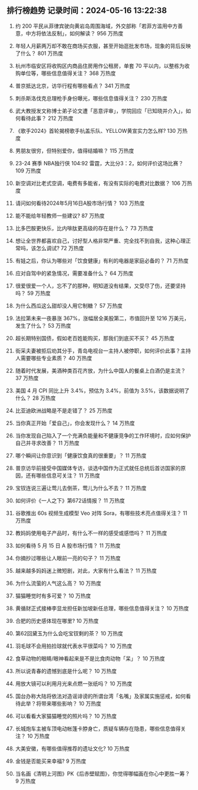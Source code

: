 
## 排行榜趋势 记录时间：2024-05-16 13:22:38
  
  1. 约 200 平民从菲律宾驶向黄岩岛周围海域，外交部称「若菲方滥用中方善意，中方将依法反制」，如何解读？ 956 万热度
    
  2. 年轻人月薪两万却不敢在商场买衣服，甚至开始逛批发市场，现象的背后反映了什么？ 801 万热度
    
  3. 杭州市临安区将收购区内商品住房用作公租房，单套 70 平以内，以整栋为收购单位等，哪些信息值得关注？ 368 万热度
    
  4. 普京抵达北京，访华行程有哪些看点？ 341 万热度
    
  5. 刺杀斯洛伐克总理枪手身份曝光，哪些信息值得关注？ 230 万热度
    
  6. 武大教授发文称博士弟子论文遭「恶意评审」，学院回应「已知晓并介入」，如何看待此事？ 212 万热度
    
  7. 《歌手2024》首轮揭榜歌手杭盖乐队、YELLOW黄宣实力怎么样? 130 万热度
    
  8. 男朋友很穷，但特别爱你，值得结婚嘛？ 115 万热度
    
  9. 23-24 赛季 NBA独行侠 104:92 雷霆，大比分3：2，如何评价这场比赛？ 109 万热度
    
  10. 新空调对比老式空调，电费有多能省，有没有实际的电费对比数据？ 106 万热度
    
  11. 请问如何看待2024年5月16日A股市场行情？ 103 万热度
    
  12. 能不能给年轻教师一些建议? 87 万热度
    
  13. 比多巴胺更快乐，比内啡肽更高级的存在是什么？ 73 万热度
    
  14. 想让全世界都喜欢自己，讨好型人格非常严重、完全找不到自我，这种心理正常吗，该怎么调试? 72 万热度
    
  15. 有娃之后，你认为哪些对「饮食健康」有利的电器是家庭必备的？ 71 万热度
    
  16. 应对自驾中的紧急情况，需要准备什么？ 64 万热度
    
  17. 很爱很爱一个人，忘不了的那种，明知道没有结果，又受尽了伤，还要坚持吗？ 59 万热度
    
  18. 为什么西瓜这么甜却没人用它制糖？ 57 万热度
    
  19. 法拉第未来一夜暴涨 367%，涨幅居全美股第二，市值回升至 1216 万美元，发生了什么？ 53 万热度
    
  20. 超长期特别国债，假如老百姓能购买，那我们到底买不买？ 45 万热度
    
  21. 街采夫妻被拒后劝其分手，青岛电视台一主持人被停职，如何评价此事？主持人需要哪些专业素质？ 40 万热度
    
  22. 随着时代发展，美酒种类百花齐放，为什么中国人的餐桌上白酒仍是主流？ 37 万热度
    
  23. 美国 4 月 CPI 同比上升 3.4%，预估为 3.4%，前值为 3.5%，该数据说明了什么？ 28 万热度
    
  24. 比亚迪欧洲战略是不是走错了？ 25 万热度
    
  25. 当你真正开始「爱自己」，你会发现什么？ 14 万热度
    
  26. 当你发现自己陷入了一个充满负能量和不健康竞争的工作环境时，应如何保护自己并寻求改善？ 11 万热度
    
  27. 哪个瞬间让你意识到「健康饮食真的很重要」？ 11 万热度
    
  28. 普京访华前接受中国媒体专访，谈选中国作为正式就任总统后首访国家的原因，还有哪些信息可关注？ 11 万热度
    
  29. 宝钗连说三遍让莺儿去倒茶，莺儿为什么不去？ 11 万热度
    
  30. 如何评价《一人之下》第672话情报？ 11 万热度
    
  31. 谷歌推出 60s 视频生成模型 Veo 对阵 Sora，有哪些技术亮点值得关注？ 11 万热度
    
  32. 教妈妈使用电子产品时，有什么不一样的感受或感悟吗？ 11 万热度
    
  33. 如何看待 5 月 15 日 A 股市场行情？ 11 万热度
    
  34. 你摘抄过哪些让人眼前一亮的句子？ 11 万热度
    
  35. 越来越多妈妈迷上微短剧，对此，大家有什么看法？ 11 万热度
    
  36. 为什么流萤的人气这么高？ 10 万热度
    
  37. 猫猫睡觉时有多可爱？ 10 万热度
    
  38. 黄循财正式接棒李显龙担任新加坡新任总理，哪些信息值得关注？ 10 万热度
    
  39. 合肥的历史感体现在哪里? 10 万热度
    
  40. 第62回黛玉为什么会吃宝钗剩的茶？ 10 万热度
    
  41. 羽毛球不会用拍捡球就代表水平很菜吗？ 10 万热度
    
  42. 食草动物的眼睛/眼神看起来是不是比食肉动物「呆」？ 10 万热度
    
  43. 所以说青春的遗憾到底是什么呢？ 10 万热度
    
  44. 用放大镜可以利用月光来点燃一张纸吗？ 10 万热度
    
  45. 国台办称大陆将依法对造谣诽谤的所谓台湾「名嘴」及家属实施惩戒，如何看待此举？将带来哪些影响？ 10 万热度
    
  46. 可以看看大家猫猫睡觉的照片吗？ 10 万热度
    
  47. 长城炮车主被车顶电动帐篷卡脖身亡，质疑车辆存在隐患，哪些信息值得关注？ 10 万热度
    
  48. 大美安徽，有哪些值得推荐的遗址文化? 10 万热度
    
  49. 金钱是否能买来幸福? 9 万热度
    
  50. 当名画《清明上河图》PK《后赤壁赋图》，你觉得哪幅画在你心中更胜一筹？ 9 万热度
    